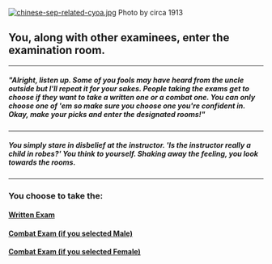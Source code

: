 [![chinese-sep-related-cyoa.jpg](https://s1.postimg.org/6d2q05du4v/chinese-sep-related-cyoa.jpg)](https://postimg.org/image/1mxh1qm7rf/)
Photo by circa 1913
## You, along with other examinees, enter the examination room.

---
##### "Alright, listen up. Some of you fools may have heard from the uncle outside but I'll repeat it for your sakes. People taking the exams get to choose if they want to take a written one or a combat one. You can only choose one of 'em so make sure you choose one you're confident in. Okay, make your picks and enter the designated rooms!"

---
##### _You simply stare in disbelief at the instructor. 'Is the instructor really a child in robes?' You think to yourself. Shaking away the feeling, you look towards the rooms._

---
### You choose to take the:
#### [Written Exam](written-exam/written1.md)
#### [Combat Exam (if you selected Male)](physical-exam/combat1.md)
#### [Combat Exam (if you selected Female)](physical-exam/combat1F.md)